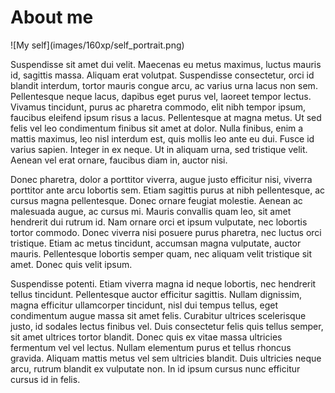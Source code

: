 About me
========
<aside>
![My self](images/160xp/self_portrait.png)
</aside>

Suspendisse sit amet dui velit. Maecenas eu metus maximus, luctus mauris id, sagittis massa. Aliquam erat volutpat. Suspendisse consectetur, orci id blandit interdum, tortor mauris congue arcu, ac varius urna lacus non sem. Pellentesque neque lacus, dapibus eget purus vel, laoreet tempor lectus. Vivamus tincidunt, purus ac pharetra commodo, elit nibh tempor ipsum, faucibus eleifend ipsum risus a lacus. Pellentesque at magna metus. Ut sed felis vel leo condimentum finibus sit amet at dolor. Nulla finibus, enim a mattis maximus, leo nisl interdum est, quis mollis leo ante eu dui. Fusce id varius sapien. Integer in ex neque. Ut in aliquam urna, sed tristique velit. Aenean vel erat ornare, faucibus diam in, auctor nisi.

Donec pharetra, dolor a porttitor viverra, augue justo efficitur nisi, viverra porttitor ante arcu lobortis sem. Etiam sagittis purus at nibh pellentesque, ac cursus magna pellentesque. Donec ornare feugiat molestie. Aenean ac malesuada augue, ac cursus mi. Mauris convallis quam leo, sit amet hendrerit dui rutrum id. Nam ornare orci et ipsum vulputate, nec lobortis tortor commodo. Donec viverra nisi posuere purus pharetra, nec luctus orci tristique. Etiam ac metus tincidunt, accumsan magna vulputate, auctor mauris. Pellentesque lobortis semper quam, nec aliquam velit tristique sit amet. Donec quis velit ipsum.

Suspendisse potenti. Etiam viverra magna id neque lobortis, nec hendrerit tellus tincidunt. Pellentesque auctor efficitur sagittis. Nullam dignissim, magna efficitur ullamcorper tincidunt, nisl dui tempus tellus, eget condimentum augue massa sit amet felis. Curabitur ultrices scelerisque justo, id sodales lectus finibus vel. Duis consectetur felis quis tellus semper, sit amet ultrices tortor blandit. Donec quis ex vitae massa ultricies fermentum vel vel lectus. Nullam elementum purus et tellus rhoncus gravida. Aliquam mattis metus vel sem ultricies blandit. Duis ultricies neque arcu, rutrum blandit ex vulputate non. In id ipsum cursus nunc efficitur cursus id in felis. 